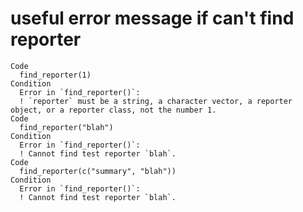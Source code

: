 # useful error message if can't find reporter

    Code
      find_reporter(1)
    Condition
      Error in `find_reporter()`:
      ! `reporter` must be a string, a character vector, a reporter object, or a reporter class, not the number 1.
    Code
      find_reporter("blah")
    Condition
      Error in `find_reporter()`:
      ! Cannot find test reporter `blah`.
    Code
      find_reporter(c("summary", "blah"))
    Condition
      Error in `find_reporter()`:
      ! Cannot find test reporter `blah`.

